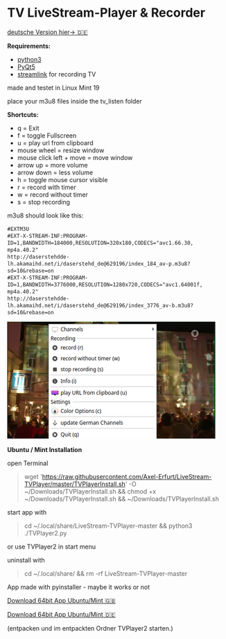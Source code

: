 # TV LiveStream-Player & Recorder

[deutsche Version hier-> 🇩🇪 ](https://github.com/Axel-Erfurt/LiveStream-TVPlayer-Deutsch)

__Requirements:__

- [python3](https://www.python.org/)
- [PyQt5](https://www.riverbankcomputing.com/software/pyqt/download5)
- [streamlink](https://github.com/streamlink/streamlink) for recording TV

made and testet in Linux Mint 19

place your m3u8 files inside the tv_listen folder

__Shortcuts:__
- q = Exit
- f = toggle Fullscreen
- u = play url from clipboard
- mouse wheel = resize window
- mouse click left + move = move window
- arrow up = more volume
- arrow down = less volume
- h = toggle mouse cursor visible
- r = record with timer
- w = record without timer
- s = stop recording

m3u8 should look like this:

    #EXTM3U
    #EXT-X-STREAM-INF:PROGRAM-ID=1,BANDWIDTH=184000,RESOLUTION=320x180,CODECS="avc1.66.30, mp4a.40.2"
    http://daserstehdde-lh.akamaihd.net/i/daserstehd_de@629196/index_184_av-p.m3u8?sd=10&rebase=on
    #EXT-X-STREAM-INF:PROGRAM-ID=1,BANDWIDTH=3776000,RESOLUTION=1280x720,CODECS="avc1.64001f, mp4a.40.2"
    http://daserstehdde-lh.akamaihd.net/i/daserstehd_de@629196/index_3776_av-b.m3u8?sd=10&rebase=on
    
    
![screenshot](https://github.com/Axel-Erfurt/LiveStream-TVPlayer/blob/master/screenshot.png)


__Ubuntu / Mint Installation__

open Terminal

> wget 'https://raw.githubusercontent.com/Axel-Erfurt/LiveStream-TVPlayer/master/TVPlayerInstall.sh' -O ~/Downloads/TVPlayerInstall.sh && chmod +x ~/Downloads/TVPlayerInstall.sh && ~/Downloads/TVPlayerInstall.sh 

start app with

> cd ~/.local/share/LiveStream-TVPlayer-master && python3 ./TVPlayer2.py 

or use TVPlayer2 in start menu

uninstall with

> cd ~/.local/share/ && rm -rf LiveStream-TVPlayer-master


App made with pyinstaller - maybe it works or not

[Download 64bit App Ubuntu/Mint 🇬🇧](https://mega.nz/#!mTgAlYpZ!OyNa_2tsWq8emOcZNFWO8gI0e6nAco7bty4-aSB7toU)

[Download 64bit App Ubuntu/Mint 🇩🇪](https://www.dropbox.com/s/mklr44bcu92kc1g/TVPlayer2_64_deutsch.tar.gz?dl=1)

(entpacken und im entpackten Ordner TVPlayer2 starten.)
